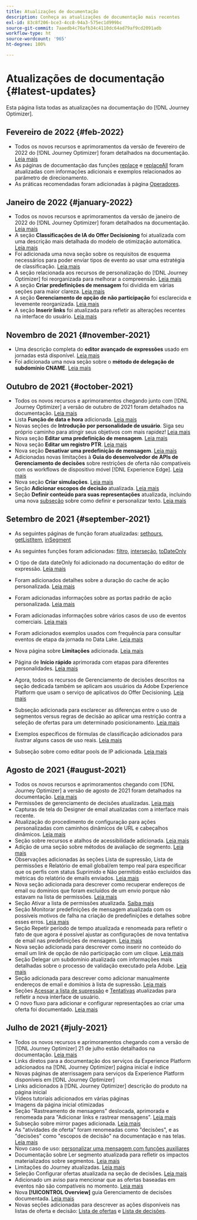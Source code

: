```yaml
---
title: Atualizações de documentação
description: Conheça as atualizações de documentação mais recentes
exl-id: 83c8f206-bce3-4cc8-94a3-575ec1d999bc
source-git-commit: 7aaedb4c76afb34c4110dc64ad79af9cd2091adb
workflow-type: ht
source-wordcount: '965'
ht-degree: 100%

---
```


# Atualizações de documentação {#latest-updates}

Esta página lista todas as atualizações na documentação do [!DNL Journey Optimizer].


## Fevereiro de 2022 {#feb-2022}

* Todos os novos recursos e aprimoramentos da versão de fevereiro de 2022 do [!DNL Journey Optimizer] foram detalhados na documentação. [Leia mais](release-notes.md)
* As páginas de documentação das funções [replace](../building-journeys/functions/functionreplace.md#example_2) e [replaceAll](../building-journeys/functions/functionreplaceall.md#example) foram atualizadas com informações adicionais e exemplos relacionados ao parâmetro de direcionamento.
* As práticas recomendadas foram adicionadas à página [Operadores](../building-journeys/expression/operators.md#important-notes).

## Janeiro de 2022 {#january-2022}

* Todos os novos recursos e aprimoramentos da versão de janeiro de 2022 do [!DNL Journey Optimizer] foram detalhados na documentação. [Leia mais](release-notes.md)
* A seção **Classificações de IA do Offer Decisioning** foi atualizada com uma descrição mais detalhada do modelo de otimização automática. [Leia mais](../offers/offer-library/create-ranking-strategies.md#auto-optimization)
* Foi adicionada uma nova seção sobre os requisitos de esquema necessários para poder enviar tipos de evento ao usar uma estratégia de classificação. [Leia mais](../offers/offer-library/create-ranking-strategies.md#schema-requirements)
* A seção relacionada aos recursos de personalização do [!DNL Journey Optimizer] foi reorganizada para melhorar a compreensão. [Leia mais](../personalization/personalize.md)
* A seção **Criar predefinições de mensagem** foi dividida em várias seções para maior clareza. [Leia mais](../configuration/message-presets.md#create-message-preset)
* A seção **Gerenciamento de opção de não participação** foi esclarecida e levemente reorganizada. [Leia mais](../messages/consent.md#opt-out-management)
* A seção **Inserir links** foi atualizada para refletir as alterações recentes na interface do usuário. [Leia mais](../messages/message-tracking.md#insert-links)

## Novembro de 2021 {#november-2021}

* Uma descrição completa do **editor avançado de expressões** usado em jornadas está disponível. [Leia mais](../building-journeys/expression/expressionadvanced.md)
* Foi adicionada uma nova seção sobre o **método de delegação de subdomínio CNAME**. [Leia mais](../configuration/delegate-subdomain.md#cname-subdomain-delegation)


## Outubro de 2021 {#october-2021}

* Todos os novos recursos e aprimoramentos chegando junto com [!DNL Journey Optimizer] a versão de outubro de 2021 foram detalhados na documentação. [Leia mais](release-notes.md)
* Lista **Função de data e hora** adicionada. [Leia mais](../personalization/functions/dates.md)
* Novas seções de **Introdução por personalidade de usuário**. Siga seu próprio caminho para atingir seus objetivos com mais rapidez! [Leia mais](../start/quick-start.md)
* Nova seção **Editar uma predefinição de mensagem**. [Leia mais](../configuration/message-presets.md#edit-message-preset)
* Nova seção **Editar um registro PTR**. [Leia mais](../configuration/ptr-records.md#edit-ptr-record)
* Nova seção **Desativar uma predefinição de mensagem**. [Leia mais](../configuration/message-presets.md#edit-message-preset#deactivate-preset)
* Adicionadas novas limitações à **Guia do desenvolvedor de APIs de Gerenciamento de decisões** sobre restrições de oferta não compatíveis com os workflows de dispositivo móvel [!DNL Experience Edge]. [Leia mais](../offers/api-reference/offers-api/personalized-offers/create.md#limitations)
* Nova seção **Criar simulações**. [Leia mais](../offers/offer-activities/simulation.md)
* Seção **Adicionar escopos de decisão** atualizada. [Leia mais](../offers/offer-activities/create-offer-activities.md#add-decision-scopes)
* Seção **Definir conteúdo para suas representações** atualizada, incluindo uma nova [subseção](../offers/offer-library/creating-personalized-offers.md#custom-text) sobre como definir e personalizar texto. [Leia mais](../offers/offer-library/creating-personalized-offers.md#content)


## Setembro de 2021 {#september-2021}

* As seguintes páginas de função foram atualizadas: [sethours](../building-journeys/functions/functionsethours.md), [getListItem](../building-journeys/functions/functiongetlistitem.md), [inSegment](../building-journeys/functions/functioninsegment.md)

* As seguintes funções foram adicionadas: [filtro](../building-journeys/functions/functionfilter.md), [interseção](../building-journeys/functions/functionintersect.md), [toDateOnly](../building-journeys/functions/functiontodateonly.md)

* O tipo de data dateOnly foi adicionado na documentação do editor de expressão. [Leia mais](../building-journeys/expression/data-types.md)

* Foram adicionados detalhes sobre a duração do cache de ação personalizada. [Leia mais](../datasource/external-data-sources.md#custom-authentication-mode)

* Foram adicionadas informações sobre as portas padrão de ação personalizada. [Leia mais](../action/about-custom-action-configuration.md#url-configuration)

* Foram adicionadas informações sobre vários casos de uso de eventos comerciais. [Leia mais](../event/about-creating-business.md#multiple-business-events)

* Foram adicionados exemplos usados com frequência para consultar eventos de etapa da jornada no Data Lake. [Leia mais](../reports/query-examples.md)

* Nova página sobre **Limitações** adicionada. [Leia mais](../start/limitations.md)

* Página de **Início rápido** aprimorada com etapas para diferentes personalidades. [Leia mais](../start/quick-start.md)

* Agora, todos os recursos de Gerenciamento de decisões descritos na seção dedicada também se aplicam aos usuários da Adobe Experience Platform que usam o serviço de aplicativos do Offer Decisioning. [Leia mais](../offers/get-started/starting-offer-decisioning.md)

* Subseção adicionada para esclarecer as diferenças entre o uso de segmentos versus regras de decisão ao aplicar uma restrição contra a seleção de ofertas para um determinado posicionamento. [Leia mais](../offers/offer-activities/create-offer-activities.md#segments-vs-decision-rules)

* Exemplos específicos de fórmulas de classificação adicionados para ilustrar alguns casos de uso reais. [Leia mais](../offers/offer-library/create-ranking-formulas.md#ranking-formula-examples)

* Subseção sobre como editar pools de IP adicionada. [Leia mais](../configuration/ip-pools.md#edit-ip-pool)


## Agosto de 2021 {#august-2021}

* Todos os novos recursos e aprimoramentos chegando com [!DNL Journey Optimizer] a versão de agosto de 2021 foram detalhados na documentação. [Leia mais](release-notes.md)
* Permissões de gerenciamento de decisões atualizadas. [Leia mais](../administration/ootb-product-profiles.md)
* Capturas de tela do Designer de email atualizadas com a interface mais recente.
* Atualização do procedimento de configuração para ações personalizadas com caminhos dinâmicos de URL e cabeçalhos dinâmicos. [Leia mais](../action/about-custom-action-configuration.md#url-configuration)
* Seção sobre recursos e atalhos de acessibilidade adicionada. [Leia mais](../start/user-interface.md#accessibility)
* Adição de uma seção sobre métodos de avaliação de segmento. [Leia mais](../segment/about-segments.md#evaluation-method-in-journey-optimizer)
* Observações adicionadas às seções Lista de supressão, Lista de permissões e Relatório de email global/em tempo real para especificar que os perfis com status Suprimido e Não permitido estão excluídos das métricas do relatório de emails enviados. [Leia mais](../reports/email-global-report.md)
* Nova seção adicionada para descrever como recuperar endereços de email ou domínios que foram excluídos de um envio porque não estavam na lista de permissões. [Leia mais](../messages/allow-list.md#reporting)
* Seção Ativar a lista de permissões atualizada. [Saiba mais](../messages/allow-list.md#enable-allow-list)
* Seção Monitorar predefinições de mensagem atualizada com os possíveis motivos de falha na criação de predefinições e detalhes sobre esses erros. [Leia mais](../configuration/message-presets.md#monitor-message-presets)
* Seção Repetir período de tempo atualizada e renomeada para refletir o fato de que agora é possível ajustar as configurações de nova tentativa de email nas predefinições de mensagem. [Leia mais](../configuration/retries.md#retry-duration)
* Nova seção adicionada para descrever como inserir no conteúdo do email um link de opção de não participação com um clique. [Leia mais](../messages/consent.md#one-click-opt-out-link)
* Seção Delegar um subdomínio atualizada com informações mais detalhadas sobre o processo de validação executado pela Adobe. [Leia mais](../configuration/delegate-subdomain.md#subdomain-validation)
* Seção adicionada para descrever como adicionar manualmente endereços de email e domínios à lista de supressão. [Leia mais](../configuration/manage-suppression-list.md#add-addresses-and-domains)
* Seções [Acessar a lista de supressão](../configuration/manage-suppression-list.md#access-suppression-list) e [Tentativas](../configuration/retries.md) atualizadas para refletir a nova interface de usuário.
* O novo fluxo para adicionar e configurar representações ao criar uma oferta foi documentado. [Leia mais](../offers/offer-library/creating-personalized-offers.md#representations)


## Julho de 2021 {#july-2021}

* Todos os novos recursos e aprimoramentos chegando com a versão de [!DNL Journey Optimizer] 21 de julho estão detalhados na documentação. [Leia mais](release-notes.md)
* Links diretos para a documentação dos serviços da Experience Platform adicionados na [!DNL Journey Optimizer] página inicial e índice
* Novas páginas de aterrissagem para serviços da Experience Platform disponíveis em [!DNL Journey Optimizer]
* Links adicionados à [!DNL Journey Optimizer] descrição do produto na página inicial
* Vídeos tutoriais adicionados em várias páginas
* Imagens da página inicial otimizadas
* Seção &quot;Rastreamento de mensagens&quot; deslocada, aprimorada e renomeada para &quot;Adicionar links e rastrear mensagens&quot;. [Leia mais](../messages/message-tracking.md)
* Subseção sobre mirror pages adicionada. [Leia mais](../messages/message-tracking.md#mirror-page)
* As &quot;atividades de oferta&quot; foram renomeadas como &quot;decisões&quot;, e as &quot;decisões&quot; como &quot;escopos de decisão&quot; na documentação e nas telas. [Leia mais](../offers/get-started/starting-offer-decisioning.md)
* Novo caso de uso: [personalizar uma mensagem com funções auxiliares](../personalization/personalization-use-case-helper-functions.md)
* Documentação sobre Ler segmento atualizada para refletir os impactos materializados sobre segmentos. [Leia mais](../building-journeys/read-segment.md)
* Limitações do Journey atualizadas. [Leia mais](../start/limitations.md)
* Seleção Configurar ofertas atualizada na seção de decisões. [Leia mais](../offers/offer-activities/configure-offer-selection.md)
* Adicionado um aviso para mencionar que as ofertas baseadas em eventos não são compatíveis no momento. [Leia mais](../offers/offer-library/creating-personalized-offers.md#eligibility)
* Nova **[!UICONTROL Overview]** guia Gerenciamento de decisões documentada. [Leia mais](../offers/get-started/user-interface.md#overview)
* Novas seções adicionadas para descrever as ações disponíveis nas listas de oferta e decisão: [Lista de ofertas](../offers/offer-library/creating-personalized-offers.md#offer-list) e [Lista de decisões](../offers/offer-activities/create-offer-activities.md#decision-list).

